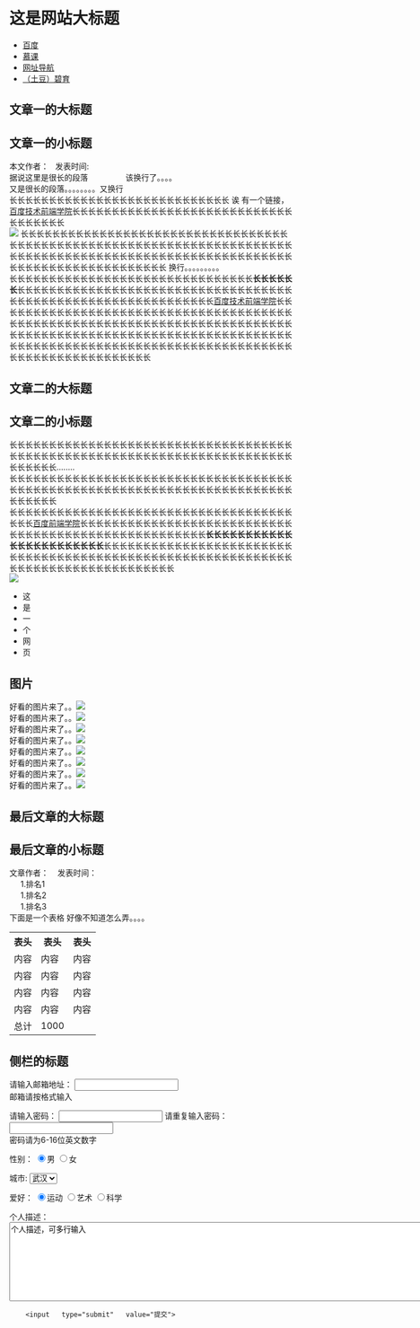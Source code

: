 <!DOCTYPE HTML>
<html>
<head> 
<meta http-equiv="Content-Type" content="text/html; charset=utf-8">
	<title> 这是一个网页 </title> 
	
</head>

<body>
	<h1> 这是网站大标题 </h1>
	<p1> <ul>
		<li><a href="http://www.baidu.com" target="_blank">百度</a> <br/></li>
		<li><a href="http://www.imooc.com" target="_blank">慕课</a> <br/></li>
		<li><a href="http://www.hao123.com" target="_blank">网址导航</a> <br/></li>
		<li><a href="http://www.ubisoft.com" target="_blank">（土豆）碧育</a> </li>
		</ul>
	</p1>
	<h2> 文章一的大标题</h2>
	<h2> 文章一的小标题</h2>
	<p2> 本文作者：&nbsp&nbsp&nbsp发表时间:&nbsp&nbsp&nbsp<br/>
		 据说这里是很长的段落&nbsp&nbsp&nbsp&nbsp&nbsp&nbsp&nbsp&nbsp&nbsp&nbsp&nbsp&nbsp&nbsp&nbsp&nbsp&nbsp&nbsp该换行了。。。。<br/>
		 又是很长的段落。。。。。。。。又换行<br/>
		 长长长长长长长长长长长长长长长长长长长长长长长长长长长长 诶 有一个链接，<a href="http://ife.baidu.com" target="_blank">百度技术前端学院</a>长长长长长长长长长长长长长长长长长长长长长长长长长长长长长长长长长长长<br/>
		 <img src = "936d36f7248a8660ec88bf58e9dae635.jpg">
		 长长长长长长长长长长长长长长长长长长长长长长长长长长长长长长长长长长长长长长长长长长长长长长长长长长长长长长长长长长长长长长长长长长长长长长长长长长长长长长长长长长长长长长长长长长长长长长长长长长长长长长长长长长长长长长长长长长长长长长长长长长长长长长  换行。。。。。。。。。<br/>
		 长长长长长长长长长长长长长长长长长长长长长长长长长长长长长长长<strong>长长长长长长</strong>长长长长长长长长长长长长长长长长长长长长长长长长长长长长长长长长长长长长长长长长长长长长长长长长长长长长长长长长长长长长长<a href="http://ife.baidu.com" target="_blank">百度技术前端学院</a>长长长长长长长长长长长长长长长长长长长长长长长长长长长长长长长长长长长长长长长长长长长长长长长长长长长长长长长长长长长长长长长长长长长长长长长长长长长长长长长长长长长长长长长长长长长长长长长长长长长长长长长长长长长长长长长长长长长长长长长长长长长长长长长长长长长长长长长长长长长长长长长长长长长长长长长长长长长长长长长长长长长长</p2>
		 <h2> 文章二的大标题 </h2>
		 <h2> 文章二的小标题 </h2>
		 <p3>长长长长长长长长长长长长长长长长长长长长长长长长长长长长长长长长长长长长长长长长长长长长长长长长长长长长长长长长长长长长长长长长长长长长长长长长长长长长长长........<br/>
		 长长长长长长长长长长长长长长长长长长长长长长长长长长长长长长长长长长长长长长长长长长长长长长长长长长长长长长长长长长长长长长长长长长长长长长长长长长长长长长<br/>
		 长长长长长长长长长长长长长长长长长长长长长长长长长长长长长长长长长长长长长长长<a href = "http://ife.baidu.com" target="_blank">百度前端学院</a>长长长长长长长长长长长长长长长长长长长长长长长长长长长长长长长长长长长长长长长长长长长长长长长长长长长长<strong>长长长长长长长长长长长长长长长长长长长长长长长</strong>长长长长长长长长长长长长长长长长长长长长长长长长长长长长长长长长长长长长长长长长长长长长长长长长长长长长长长长长长长长长长长长长长长长长长长长长长长长长长长长长长<br/>
		 <img src = "936d36f7248a8660ec88bf58e9dae635.jpg">
		 <ul>
		 	<li>这</li>
		 	<li>是</li>
		 	<li>一</li>
		 	<li>个</li>
		 	<li>网</li>
		 	<li>页</li>
		 </ul></p3>
	<h2> 图片 </h2>
		<p4>
			好看的图片来了。。<img src = "936d36f7248a8660ec88bf58e9dae635.jpg"><br/>
			好看的图片来了。。<img src = "936d36f7248a8660ec88bf58e9dae635.jpg"><br/>
			好看的图片来了。。<img src = "936d36f7248a8660ec88bf58e9dae635.jpg"><br/>好看的图片来了。。<img src = "936d36f7248a8660ec88bf58e9dae635.jpg"><br/>好看的图片来了。。<img src = "936d36f7248a8660ec88bf58e9dae635.jpg"><br/>好看的图片来了。。<img src = "936d36f7248a8660ec88bf58e9dae635.jpg"><br/>好看的图片来了。。<img src = "936d36f7248a8660ec88bf58e9dae635.jpg"><br/>好看的图片来了。。<img src = "936d36f7248a8660ec88bf58e9dae635.jpg">
		</p4>
	<h2> 最后文章的大标题 </h2>
	<h2> 最后文章的小标题 </h2>
		<p5>
			文章作者：&nbsp&nbsp&nbsp&nbsp发表时间：&nbsp&nbsp<br/>
			&nbsp&nbsp&nbsp&nbsp&nbsp1.排名1<br/>
			&nbsp&nbsp&nbsp&nbsp&nbsp1.排名2<br/>
			&nbsp&nbsp&nbsp&nbsp&nbsp1.排名3<br/>
			下面是一个表格 好像不知道怎么弄。。。。<br/>
		</p5>
			<table>
				<tr>
					<th>表头</th>
					<th>表头</th>
					<th>表头</th>
				</tr>
				<tr>
					<td>内容</td>
					<td>内容</td>
					<td>内容</td>
				</tr>
				<tr>
					<td>内容</td>
					<td>内容</td>
					<td>内容</td>
				</tr>	
				<tr>
					<td>内容</td>
					<td>内容</td>
					<td>内容</td>
				</tr>
				<tr>
					<td>内容</td>
					<td>内容</td>
					<td>内容</td>
				</tr>
				<tr>
					<td>总计</td>
					<td>1000</td>
				</tr>
			</table>
	<h2> 侧栏的标题 </h2>
		<form>
			请输入邮箱地址：
           <input type="text" ><br>
             邮箱请按格式输入
        </form>
        <form>
        	请输入密码：
            <input type="password" name="密码" >
            请重复输入密码：
             <input type="password" name="密码" ><br>
             密码请为6-16位英文数字
         </form>
         <form>
         性别：
          	<input   type="radio"   value="男"    name="性别"   checked="checked"/>男
         	<input   type="radio"   value="女"    name="性别" >女
         </form>
        <form action="save.php" method="post" >
    		<label>城市:</label>
    	<select>
      		<option value="武汉">武汉</option>
      		<option value="北京">北京</option>
      		<option value="广州">广州</option>
      		<option value="上海">上海</option>
    	</select>
		</form>
		<form>
         爱好：
          	<input   type="radio"   value="运动"    name="爱好"   checked="checked"/>运动
         	<input   type="radio"   value="艺术"    name="爱好" >艺术
         	<input   type="radio"   value="科学"    name="爱好" >科学
         </form>
         <form>
         	个人描述：
         	<textarea  rows="9" cols="100">个人描述，可多行输入</textarea>
         </form>
         
		<input   type="submit"   value="提交">
		
</body>


</html>
